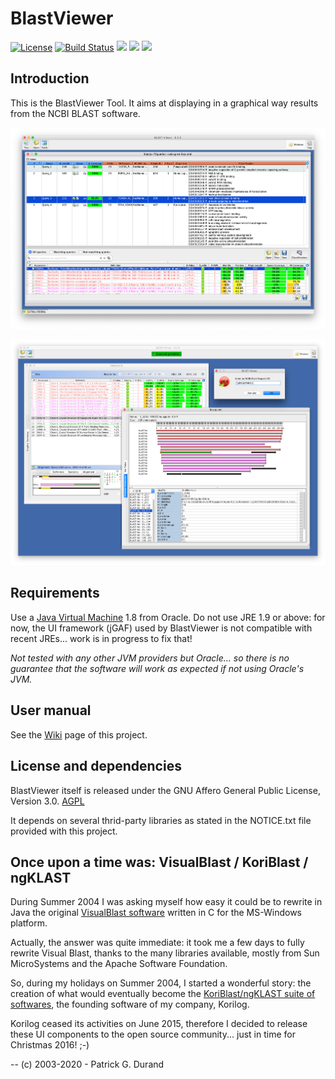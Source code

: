 # BlastViewer

[![License](https://img.shields.io/badge/license-Affero%20GPL%203.0-blue.svg)](https://www.gnu.org/licenses/agpl-3.0.txt) [![Build Status](https://travis-ci.org/pgdurand/BlastViewer.svg?branch=master)](https://travis-ci.org/pgdurand/BlastViewer) [![](https://tokei.rs/b1/github/pgdurand/BlastViewer?category=code)](https://github.com/pgdurand/BlastViewer) [![](https://img.shields.io/badge/platform-Java--1.8-yellow.svg)](http://www.oracle.com/technetwork/java/javase/downloads/index.html) [![](https://img.shields.io/badge/run_on-Linux--macOS--Windows-yellowgreen.svg)]()

## Introduction

This is the BlastViewer Tool. It aims at displaying in a graphical way results from the NCBI BLAST software.


![BlastViewer](doc/BlastViewer-multiquery-with-BCO.png)

![BlastViewer](doc/BlastViewer.png)

## Requirements

Use a [Java Virtual Machine](http://www.oracle.com/technetwork/java/javase/downloads/index.html) 1.8 from Oracle. Do not use JRE 1.9 or above: for now, the UI framework (jGAF) used by BlastViewer is not compatible with recent JREs... work is in progress to fix that!  

*Not tested with any other JVM providers but Oracle... so there is no guarantee that the software will work as expected if not using Oracle's JVM.*

## User manual


See the [Wiki](https://github.com/pgdurand/BlastViewer/wiki) page of this project.


## License and dependencies

BlastViewer itself is released under the GNU Affero General Public License, Version 3.0. [AGPL](https://www.gnu.org/licenses/agpl-3.0.txt)

It depends on several thrid-party libraries as stated in the NOTICE.txt file provided with this project.

## Once upon a time was: VisualBlast / KoriBlast / ngKLAST

During Summer 2004 I was asking myself how easy it could be to rewrite in Java the original [VisualBlast software](http://www.ncbi.nlm.nih.gov/pubmed/9283755) written in C for the MS-Windows platform.

Actually, the answer was quite immediate: it took me a few days to fully rewrite Visual Blast, thanks to the many libraries available, mostly from Sun MicroSystems and the Apache Software Foundation.

So, during my holidays on Summer 2004, I started a wonderful story: the creation of what would eventually become the [KoriBlast/ngKLAST suite of softwares](http://plealog.com/korilog/product-sheets/ngKLAST.pdf), the founding software of my company, Korilog.

Korilog ceased its activities on June 2015, therefore I decided to release these UI components to the open source community... just in time for Christmas 2016! ;-) 

--
(c) 2003-2020 - Patrick G. Durand
